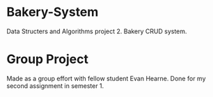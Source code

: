# Bakery-System
Data Structers and Algorithms project 2. Bakery CRUD system.

# Group Project
Made as a group effort with fellow student Evan Hearne.
Done for my second assignment in semester 1.
